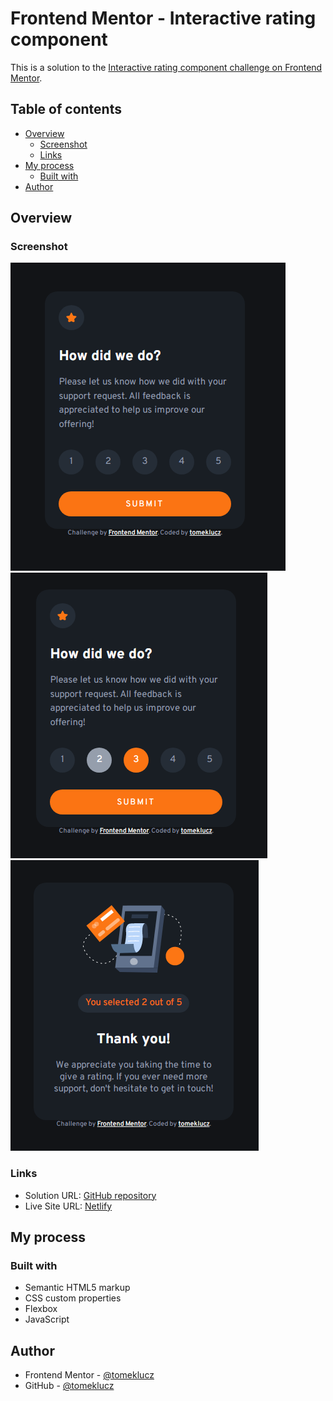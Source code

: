 # Frontend Mentor - Interactive rating component

This is a solution to the [Interactive rating component challenge on Frontend Mentor](https://www.frontendmentor.io/challenges/interactive-rating-component-koxpeBUmI).

## Table of contents

- [Overview](#overview)
  - [Screenshot](#screenshot)
  - [Links](#links)
- [My process](#my-process)
  - [Built with](#built-with)
- [Author](#author)

## Overview

### Screenshot

![](./images/Screenshot-1.png)
![](./images/Screenshot-active.png)
![](./images/Screenshot-2.png)

### Links

- Solution URL: [GitHub repository](https://github.com/tomeklucz/FM-interactive-rating-component)
- Live Site URL: [Netlify](https://tomeklucz-fm-interactive-rating-component.netlify.app/)

## My process

### Built with

- Semantic HTML5 markup
- CSS custom properties
- Flexbox
- JavaScript

## Author

- Frontend Mentor - [@tomeklucz](https://www.frontendmentor.io/profile/tomeklucz)
- GitHub - [@tomeklucz](https://github.com/tomeklucz)

